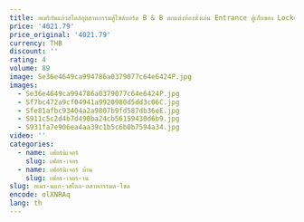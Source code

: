 ```yaml
---
title: อเมริกันแก้วสไตล์อุตสาหกรรมตู้ไซด์บอร์ด B & B ตกแต่งห้องนั่งเล่น Entrance ตู้เก็บของ Locker
price: '4021.79'
price_original: '4021.79'
currency: THB
discount: ''
rating: 4
volume: 89
image: Se36e4649ca994786a0379077c64e6424P.jpg
images:
  - Se36e4649ca994786a0379077c64e6424P.jpg
  - Sf7bc472a9cf04941a9920980d5dd3c06C.jpg
  - Sfe81afbc93404a2a9807b9fd587db36eE.jpg
  - S911c5c2d4b7d490ba24cb56159430d6b9.jpg
  - S931fa7e906ea4aa39c1b5c6b0b7594a34.jpg
video: ''
categories:
  - name: เฟอร์นิเจอร์
    slug: เฟอร-เจอร
  - name: เฟอร์นิเจอร์ บ้าน
    slug: เฟอร-เจอร-าน
slug: อเมร-นแก-วสไตล-ตสาหกรรมต-ไซด
encode: olXNRAq
lang: th
---
```

  